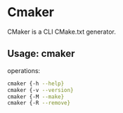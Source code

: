 # Cmaker

CMaker is a CLI CMake.txt generator.

## Usage: cmaker <operation>
operations:
``` bash
cmaker {-h --help}
cmaker {-v --version}
cmaker {-M --make}
cmaker {-R --remove}
```
